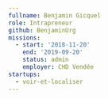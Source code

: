 ```yaml
---
fullname: Benjamin Gicquel
role: Intrapreneur
github: BenjaminUrg
missions:
  - start: '2018-11-20'
    end: '2019-09-20'
    status: admin
    employer: CHD Vendée
startups:
  - voir-et-localiser
---
```

